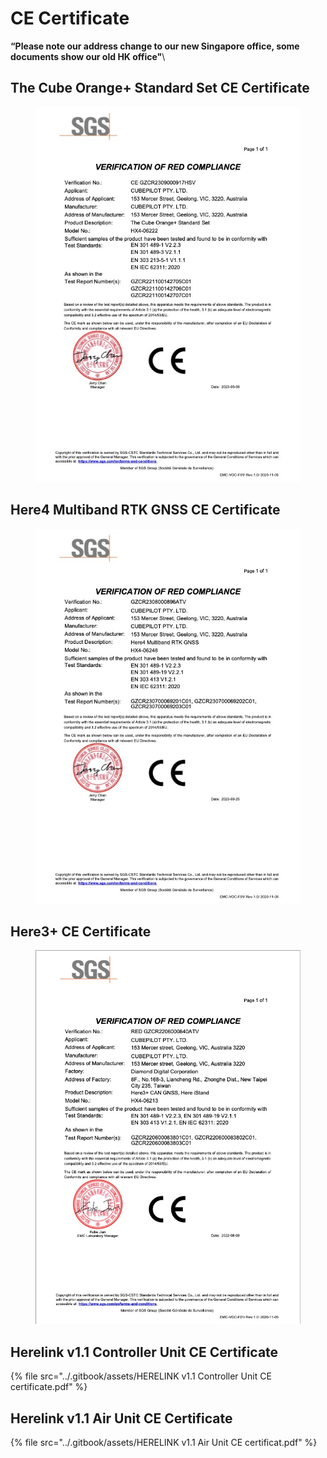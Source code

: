 # CE Certificate

**“Please note our address change to our new Singapore office, some documents show our old HK office"**\


## The Cube Orange+ Standard Set CE Certificate

<figure><img src="../.gitbook/assets/The Cube Orange+ Standard Set CE Certificate.jpg" alt=""><figcaption></figcaption></figure>

## Here4 Multiband RTK GNSS CE Certificate

<figure><img src="../.gitbook/assets/Here4 Multiband RTK GNSS CE certificate.jpg" alt=""><figcaption></figcaption></figure>

## Here3+ CE Certificate

<figure><img src="../.gitbook/assets/Here3+ CE Certificate.jpg" alt=""><figcaption></figcaption></figure>

## Herelink v1.1 Controller Unit CE Certificate

{% file src="../.gitbook/assets/HERELINK v1.1 Controller Unit CE certificate.pdf" %}

## Herelink v1.1 Air Unit CE Certificate

{% file src="../.gitbook/assets/HERELINK v1.1 Air Unit CE certificat.pdf" %}
